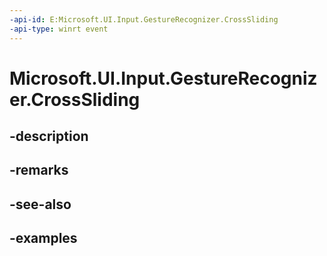 ```yaml
---
-api-id: E:Microsoft.UI.Input.GestureRecognizer.CrossSliding
-api-type: winrt event
---
```


# Microsoft.UI.Input.GestureRecognizer.CrossSliding

<!--
public event Windows.Foundation.TypedEventHandler<Microsoft.UI.Input.GestureRecognizer,Microsoft.UI.Input.CrossSlidingEventArgs> CrossSliding;
-->


## -description

## -remarks

## -see-also

## -examples


